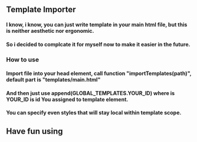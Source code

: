 ## Template Importer

#### I know, i know, you can just write template in your main html file, but this is neither aesthetic nor ergonomic. 
#### So i decided to complcate it for myself now to make it easier in the future.

### How to use

#### Import file into your head element, call function "importTemplates(path)", default part is "templates/main.html"
#### And then just use append(GLOBAL_TEMPLATES.YOUR_ID) where is YOUR_ID is id You assigned to template element.
#### You can specify even styles that will stay local within template scope.

## Have fun using